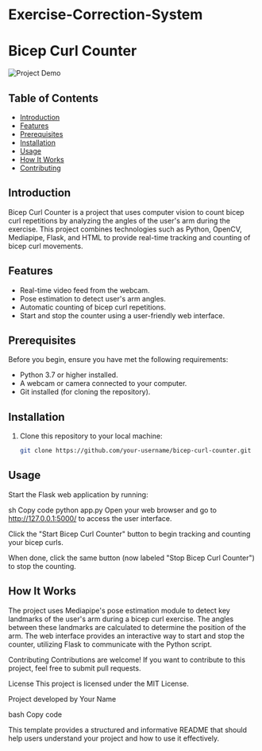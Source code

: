 # Exercise-Correction-System

# Bicep Curl Counter

![Project Demo](demo.gif)

## Table of Contents
- [Introduction](#introduction)
- [Features](#features)
- [Prerequisites](#prerequisites)
- [Installation](#installation)
- [Usage](#usage)
- [How It Works](#how-it-works)
- [Contributing](#contributing)

## Introduction

Bicep Curl Counter is a project that uses computer vision to count bicep curl repetitions by analyzing the angles of the user's arm during the exercise. This project combines technologies such as Python, OpenCV, Mediapipe, Flask, and HTML to provide real-time tracking and counting of bicep curl movements.



## Features

- Real-time video feed from the webcam.
- Pose estimation to detect user's arm angles.
- Automatic counting of bicep curl repetitions.
- Start and stop the counter using a user-friendly web interface.

## Prerequisites

Before you begin, ensure you have met the following requirements:
- Python 3.7 or higher installed.
- A webcam or camera connected to your computer.
- Git installed (for cloning the repository).

## Installation

1. Clone this repository to your local machine:
   ```sh
   git clone https://github.com/your-username/bicep-curl-counter.git
  ## Usage
Start the Flask web application by running:

sh
Copy code
python app.py
Open your web browser and go to http://127.0.0.1:5000/ to access the user interface.

Click the "Start Bicep Curl Counter" button to begin tracking and counting your bicep curls.

When done, click the same button (now labeled "Stop Bicep Curl Counter") to stop the counting.

## How It Works
The project uses Mediapipe's pose estimation module to detect key landmarks of the user's arm during a bicep curl exercise. The angles between these landmarks are calculated to determine the position of the arm. The web interface provides an interactive way to start and stop the counter, utilizing Flask to communicate with the Python script.

Contributing
Contributions are welcome! If you want to contribute to this project, feel free to submit pull requests.

License
This project is licensed under the MIT License.

Project developed by Your Name

bash
Copy code

This template provides a structured and informative README that should help users understand your project and how to use it effectively.





